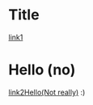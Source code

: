 # Title

[link1](https://something.com)


# Hello (no)
[link2](some-thing.html)[Hello(Not really)](user.html) :)
